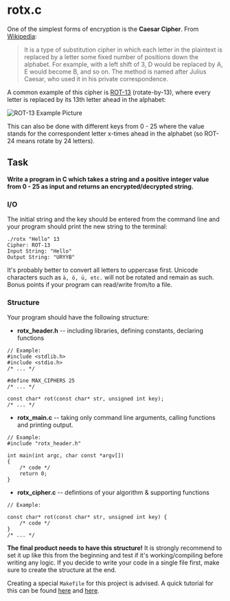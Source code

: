 # rotx.c

One of the simplest forms of encryption is the __Caesar Cipher__. From [Wikipedia](https://en.wikipedia.org/wiki/Caesar_cipher):

> It is a type of substitution cipher in which each letter in the plaintext is replaced by a letter some fixed number of positions down the alphabet. For example, with a left shift of 3, D would be replaced by A, E would become B, and so on. The method is named after Julius Caesar, who used it in his private correspondence.

A common example of this cipher is [ROT-13](https://en.wikipedia.org/wiki/ROT13) (rotate-by-13), where every letter is replaced by its 13th letter ahead in the alphabet:

![ROT-13 Example Picture](https://31.media.tumblr.com/dcb651380cf87d279db109dd3a4d0ba4/tumblr_inline_n513r2Ptlo1sduyz6.png "ROT-13 Example Picture")

This can also be done with different keys from 0 - 25 where the value stands for the correspondent letter x-times ahead in the alphabet (so ROT-24 means rotate by 24 letters).

## Task

__Write a program in C which takes a string and a positive integer value from 0 - 25 as input and returns an encrypted/decrypted string.__

### I/O
The initial string and the key should be entered from the command line and your program should print the new string to the terminal:
```
./rotx "Hello" 13
Cipher: ROT-13 
Input String: "Hello"
Output String: "URYYB"
```
It's probably better to convert all letters to uppercase first. Unicode characters such as ```ä, ö, ü, etc.``` will not be rotated and remain as such. Bonus points if your program can read/write from/to a file.

### Structure
Your program should have the following structure:
* __rotx_header.h__ -- including libraries, defining constants, declaring functions
```
// Example:
#include <stdlib.h>
#include <stdio.h>
/* ... */

#define MAX_CIPHERS 25
/* ... */

const char* rot(const char* str, unsigned int key);
/* ... */

```
* __rotx_main.c__ -- taking only command line arguments, calling functions and printing output. 
```
// Example:
#include "rotx_header.h"

int main(int argc, char const *argv[])
{
	/* code */
	return 0;
}
```
* __rotx_cipher.c__ -- defintions of your algorithm & supporting functions
```
// Example:

const char* rot(const char* str, unsigned int key) {
	/* code */
}
/* ... */
```
__The  final product needs to have this structure!__ It is strongly recommend to set it up like this from the beginning and test if it's working/compiling before writing any logic. If you decide to write your code in a single file first, make sure to create the structure at the end. 

Creating a special ```Makefile``` for this project is advised. A quick tutorial for this can be found [here](http://mrbook.org/blog/tutorials/make/ "MrBook's Makefile Tutorial") and [here](http://gribblelab.org/CBootcamp/12_Compiling_linking_Makefile_header_files.html "gribblelab.org - Compiling, Linking, Makefile, Headers").

